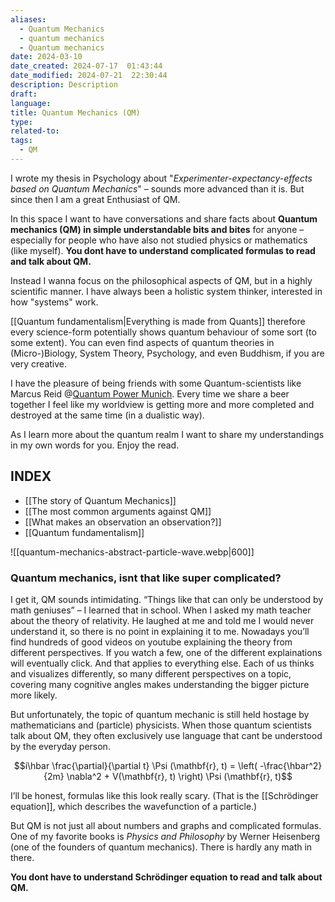 ```yaml
---
aliases:
  - Quantum Mechanics
  - quantum mechanics
  - Quantum mechanics
date: 2024-03-10
date_created: 2024-07-17  01:43:44
date_modified: 2024-07-21  22:30:44
description: Description
draft: 
language: 
title: Quantum Mechanics (QM)
type: 
related-to: 
tags:
  - QM
---
```


I wrote my thesis in Psychology about "*Experimenter-expectancy-effects based on Quantum Mechanics*" – sounds more advanced than it is. But since then I am a great Enthusiast of QM.

In this space I want to have conversations and share facts about **Quantum mechanics (QM) in simple understandable bits and bites** for anyone – especially for people who have also not studied physics or mathematics (like myself). **You dont have to understand complicated formulas to read and talk about QM.**

Instead I wanna focus on the philosophical aspects of QM, but in a highly scientific manner. I have always been a holistic system thinker, interested in how "systems" work.


[[Quantum fundamentalism|Everything is made from Quants]] therefore every science-form potentially shows quantum behaviour of some sort (to some extent). You can even find aspects of quantum theories in (Micro-)Biology, System Theory, Psychology, and even Buddhism, if you are very creative.

I have the pleasure of being friends with some Quantum-scientists like Marcus Reid @[Quantum Power Munich](https://quantumpowermunich.de/). Every time we share a beer together I feel like my worldview is getting more and more completed and destroyed at the same time (in a dualistic way).

As I learn more about the quantum realm I want to share my understandings in my own words for you.
Enjoy the read. 

## INDEX

- [[The story of Quantum Mechanics]] 
- [[The most common arguments against QM]]
- [[What makes an observation an observation?]]
- [[Quantum fundamentalism]]


![[quantum-mechanics-abstract-particle-wave.webp|600]]




### Quantum mechanics, isnt that like super complicated?

I get it, QM sounds intimidating. 
“Things like that can only be understood by math geniuses” – I learned that in school. 
When I asked my math teacher about the theory of relativity. He laughed at me and told me I would never understand it, so there is no point in explaining it to me. Nowadays you’ll find hundreds of good videos on youtube explaining the theory from different perspectives. If you watch a few, one of the different explainations will eventually click. 
And that applies to everything else.
Each of us thinks and visualizes differently, so many different perspectives on a topic, covering many cognitive angles makes understanding the bigger picture more likely.

But unfortunately, the topic of quantum mechanic is still held hostage by  mathematicians and (particle) physicists. When those quantum scientists talk about QM, they often exclusively use language that cant be understood by the everyday person.


$$i\hbar \frac{\partial}{\partial t} \Psi (\mathbf{r}, t) = \left( -\frac{\hbar^2}{2m} \nabla^2 + V(\mathbf{r}, t) \right) \Psi (\mathbf{r}, t)$$


I’ll be honest, formulas like this look really scary.
(That is the [[Schrödinger equation]], which describes the wavefunction of a particle.)

But QM is not just all about numbers and graphs and complicated formulas. 
One of my favorite books is *Physics and Philosophy* by Werner Heisenberg (one of the founders of quantum mechanics).  There is hardly any math in there.

**You dont have to understand Schrödinger equation to read and talk about QM.**

